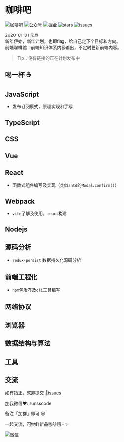 # 咖啡吧

[![咖啡吧](https://img.shields.io/badge/CoffeeBar-%E5%92%96%E5%95%A1%E5%90%A7-orange)](#咖啡吧)
[![公众号](https://img.shields.io/badge/%E5%85%AC%E4%BC%97%E5%8F%B7-%E5%89%8D%E7%AB%AF%E5%B0%8F%E5%B8%85-blueviolet)](#交流)
[![掘金](https://img.shields.io/badge/Juejin-掘金-blue)](https://juejin.im/user/1204720476890477)
[![stars](https://img.shields.io/github/stars/JS-banana/front-end-coffeeBar)](https://github.com/JS-banana/front-end-coffeeBar/stargazers)
[![issues](https://img.shields.io/github/issues/JS-banana/front-end-coffeeBar)](https://github.com/JS-banana/front-end-coffeeBar/issues)

2020-01-01 元旦 <br/>
新年伊始，新年计划，也即flag，给自己定下个目标和方向。<br/>
前端咖啡馆：前端知识体系内容输出，不定时更新前端内容。

> Tip：没有链接的正在计划发布中

## 喝一杯 :coffee:

## JavaScript

- 发布订阅模式，原理实现和手写

## TypeScript

## CSS

## Vue

## React

- 函数式组件编写及实现（类似`antd`的`Modal.confirm()`）

## Webpack

- `vite`了解及使用，`react`构建

## Nodejs

## 源码分析

- `redux-persist` 数据持久化源码分析

## 前端工程化

- `npm`包发布及`cli`工具编写

## 网络协议

## 浏览器

## 数据结构与算法

## 工具

## 交流

如有指正，欢迎提交 [:bug:issues](https://github.com/JS-banana/front-end-coffeeBar/issues)

加我微信:heart:: sunsscode 

备注「加群」即可 :satisfied:

一起交流，可尝鲜新品咖啡哦~ :sparkles:

[![微信](https://cdn.jsdelivr.net/gh/JS-banana/images/vuepress/1.jpg)](#交流)